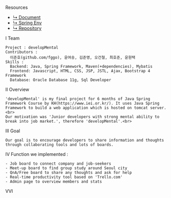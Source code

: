 Resources
- [↳ Document](https://jnuho.github.io/developmental)
- [↳ Spring Env](https://jnuho.github.io/spring-set-up)
- [↳ Repository](https://github.com/fggo/developMental)

Ⅰ Team
```
Project : developMental
Contributors :
  이준호(github.com/fggo), 윤여송, 김준영, 오건철, 최호준, 윤원택
Skills : 
  Backend: Java, Spring Framework, Maven(+dependencies), Mybatis
  Frontend: Javascript, HTML, CSS, JSP, JSTL, Ajax, Bootstrap 4 Framework
  Database: Oracle Database 11g, Sql Developer
```

Ⅱ Overview
```
'developMental' is my final project for 6 months of Java Spring Framework Course by KH(https://www.iei.or.kr/). It uses Java Spring Framework to build a web application which is hosted on tomcat server.<br>
Our motivation was 'Junior developers with strong mental ability to break into job market.', therefore 'developMental'.<br>
```

Ⅲ  Goal
```
Our goal is to encourage developers to share information and thoughts through collaborating tools and lots of boards.
```

Ⅳ Function
we implemented : 
```
- Job board to connect company and job-seekers
- Meet-up board to find group study around Seoul city
- QnA/Free board to share any thoughts and ask for help
- Real-time productivity tool based on 'Trello.com'
- Admin page to overview members and stats
```

ⅤⅥ


